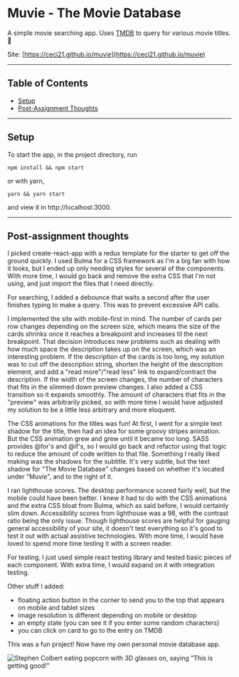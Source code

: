 # Muvie - The Movie Database

A simple movie searching app. Uses [TMDB](https://www.themoviedb.org/) to query for various movie titles. 🎥

Site: [https://ceci21.github.io/muvie](https://ceci21.github.io/muvie)

---
## Table of Contents

- [Setup](#setup)
- [Post-Assignment Thoughts](#post-assignment-thoughts)

---
## Setup

To start the app, in the project directory, run

```
npm install && npm start
```

or with yarn,
```
yarn && yarn start
```
and view it in http://localhost:3000.

---
## Post-assignment thoughts

I picked create-react-app with a redux template for the starter to get off the ground quickly. I used Bulma for a CSS framework as I'm a big fan with how it looks, but I ended up only needing styles for several of the components. With more time, I would go back and remove the extra CSS that I'm not using, and just import the files that I need directly.

For searching, I added a debounce that waits a second after the user finishes typing to make a query. This was to prevent excessive API calls.

I implemented the site with mobile-first in mind. The number of cards per row changes depending on the screen size, which means the size of the cards shrinks once it reaches a breakpoint and increases til the next breakpoint. That decision introduces new problems such as dealing with how much space the description takes up on the screen, which was an interesting problem. If the description of the cards is too long, my solution was to cut off the description string, shorten the height of the description element, and add a "read more"/"read less" link to expand/contract the description. If the width of the screen changes, the number of characters that fits in the slimmed down preview changes. I also added a CSS transition so it expands smoothly. The amount of characters that fits in the "preview" was arbitrarily picked, so with more time I would have adjusted my solution to be a little less arbitrary and more eloquent.

The CSS animations for the titles was fun! At first, I went for a simple text shadow for the title, then had an idea for some groovy stripes animation. But the CSS animation grew and grew until it became too long. SASS provides @for's and @if's, so I would go back and refactor using that logic to reduce the amount of code written to that file. Something I really liked making was the shadows for the subtitle. It's very subtle, but the text shadow for "The Movie Database" changes based on whether it's located under "Muvie", and to the right of it.

I ran lighthouse scores. The desktop performance scored fairly well, but the mobile could have been better. I knew it had to do with the CSS animations and the extra CSS bloat from Bulma, which as said before, I would certainly slim down. Accessibility scores from lighthouse was a 98, with the contrast ratio being the only issue. Though lighthouse scores are helpful for gauging general accessibility of your site, it doesn't test everything so it's good to test it out with actual assistive technologies. With more time, I would have loved to spend more time testing it with a screen reader.

For testing, I just used simple react testing library and tested basic pieces of each component. With extra time, I would expand on it with integration testing.

Other stuff I added:
- floating action button in the corner to send you to the top that appears on mobile and tablet sizes
- image resolution is different depending on mobile or desktop
- an empty state (you can see it if you enter some random characters)
- you can click on card to go to the entry on TMDB

This was a fun project! Now have my own personal movie database app.

![Stephen Colbert eating popcorn with 3D glasses on, saying "This is getting good!"](https://media1.tenor.com/images/e886f7c71bb4664a97aa35f67ea636fd/tenor.gif?itemid=17602628)
